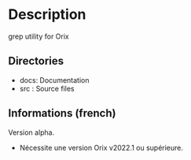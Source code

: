 # Description
grep utility for Orix

## Directories
- docs: Documentation
- src : Source files

## Informations (french)
Version alpha.

- Nécessite une version Orix v2022.1 ou supérieure.

